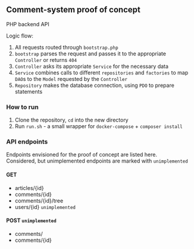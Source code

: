 ## Comment-system proof of concept
PHP backend API

Logic flow:  
1. All requests routed through `bootstrap.php`  
2. `bootstrap` parses the request and passes it to the appropriate `Controller` or returns `404`
3. `Controller` asks its appropriate `Service` for the necessary data
4. `Service` combines calls to different `repositories` and `factories` to map `DAO`s to the `Model` requested by the `Controller`
5. `Repository` makes the database connection, using `PDO` to prepare statements

### How to run
1. Clone the repository, `cd` into the new directory
2. Run `run.sh` - a small wrapper for `docker-compose` + `composer install`

### API endpoints
Endpoints envisioned for the proof of concept are listed here.  
Considered, but unimplemented endpoints are marked with `unimplemented`

#### GET
* articles/{id}
* comments/{id}
* comments/{id}/tree
* users/{id} `unimplemented`

#### POST `unimplemented`
* comments/
* comments/{id}
